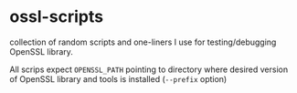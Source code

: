 # ossl-scripts
collection of random scripts and one-liners I use for testing/debugging
OpenSSL library.

All scrips expect `OPENSSL_PATH` pointing to directory where desired
version of OpenSSL library and tools is installed (`--prefix` option)
